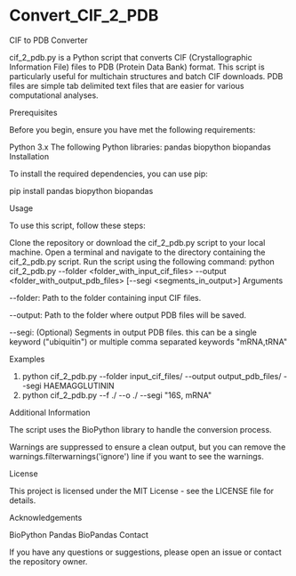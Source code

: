 # Convert_CIF_2_PDB
 
CIF to PDB Converter

cif_2_pdb.py is a Python script that converts CIF (Crystallographic Information File) files to PDB (Protein Data Bank) format. This script is particularly useful for multichain structures and batch CIF downloads. PDB files are simple tab delimited text files that are easier for various computational analyses.

Prerequisites

Before you begin, ensure you have met the following requirements:

Python 3.x
The following Python libraries:
pandas
biopython
biopandas
Installation

To install the required dependencies, you can use pip:

pip install pandas biopython biopandas

Usage

To use this script, follow these steps:

Clone the repository or download the cif_2_pdb.py script to your local machine.
Open a terminal and navigate to the directory containing the cif_2_pdb.py script.
Run the script using the following command:
python cif_2_pdb.py --folder <folder_with_input_cif_files> --output <folder_with_output_pdb_files> [--segi <segments_in_output>]
Arguments

--folder: Path to the folder containing input CIF files.

--output: Path to the folder where output PDB files will be saved.

--segi: (Optional) Segments in output PDB files. this can be a single keyword ("ubiquitin") or multiple comma separated keywords "mRNA,tRNA"


Examples

1. python cif_2_pdb.py --folder input_cif_files/ --output output_pdb_files/ --segi HAEMAGGLUTININ
2. python cif_2_pdb.py --f ./ --o ./ --segi "16S, mRNA"

   
Additional Information

The script uses the BioPython library to handle the conversion process.

Warnings are suppressed to ensure a clean output, but you can remove the warnings.filterwarnings('ignore') line if you want to see the warnings.


License

This project is licensed under the MIT License - see the LICENSE file for details.

Acknowledgements

BioPython
Pandas
BioPandas
Contact

If you have any questions or suggestions, please open an issue or contact the repository owner.
